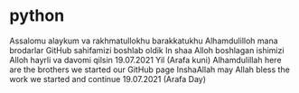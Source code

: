# python
Assalomu alaykum va rakhmatullokhu barakkatukhu
Alhamdulilloh mana brodarlar GitHub sahifamizi boshlab oldik In shaa Alloh boshlagan ishimizi Alloh hayrli va davomi qilsin
19.07.2021 Yil (Arafa kuni)
Alhamdulillah here are the brothers we started our GitHub page InshaAllah may Allah bless the work we started and continue
19.07.2021 (Arafa Day)
